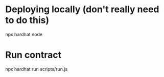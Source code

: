 # Deploying locally (don't really need to do this)

npx hardhat node

# Run contract

npx hardhat run scripts/run.js
